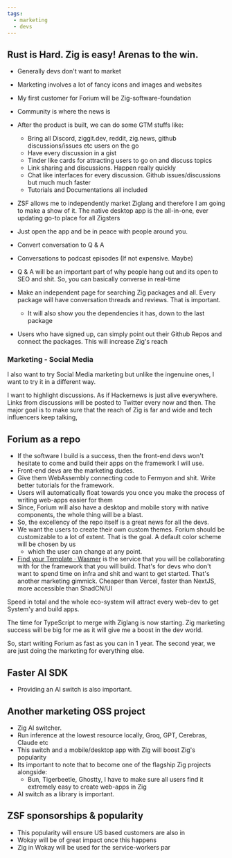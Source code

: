 ```yaml
---
tags:
  - marketing
  - devs
---
```


## Rust is Hard. Zig is easy! Arenas to the win.

- Generally devs don't want to market
- Marketing involves a lot of fancy icons and images and websites
- My first customer for Forium will be Zig-software-foundation
- Community is where the news is

- After the product is built, we can do some GTM stuffs like:
	- Bring all Discord, ziggit.dev, reddit, zig.news, github discussions/issues etc users on the go
	- Have every discussion in a gist
	- Tinder like cards for attracting users to go on and discuss topics
	- Link sharing and discussions. Happen really quickly
	- Chat like interfaces for every discussion. Github issues/discussions but much much faster
	- Tutorials and Documentations all included
- ZSF allows me to independently market Ziglang and therefore I am going to make a show of it. The native desktop app is the all-in-one, ever updating go-to place
  for all Zigsters
- Just open the app and be in peace with people around you.
- Convert conversation to Q & A
- Conversations to podcast episodes (If not expensive. Maybe)
- Q & A will be an important part of why people hang out and its open to SEO and shit. So, you can basically converse in real-time
- Make an independent page for searching Zig packages and all. Every package will have conversation threads and reviews. That is important.
	- It will also show you the dependencies it has, down to the last package
- Users who have signed up, can simply point out their Github Repos and connect the packages. This will increase Zig's reach

### Marketing - Social Media
I also want to try Social Media marketing but unlike the ingenuine ones, I want to try it in a different way.

I want to highlight discussions. As if Hackernews is just alive everywhere. Links from discussions will be posted to Twitter every now and then. The major goal is to
make sure that the reach of Zig is far and wide and tech influencers keep talking,

## Forium as a repo

- If the software I build is a success, then the front-end devs won't hesitate to come and build their apps on the framework I will use.
- Front-end devs are the marketing dudes.
- Give them WebAssembly connecting code to Fermyon and shit. Write better tutorials for the framework.
- Users will automatically float towards you once you make the process of writing web-apps easier for them
- Since, Forium will also have a desktop and mobile story with native components, the whole thing will be a blast.
- So, the excellency of the repo itself is a great news for all the devs.
- We want the users to create their own custom themes. Forium should be customizable to a lot of extent. That is the goal. A default color scheme will be chosen by us
	- which the user can change at any point.
- [Find your Template · Wasmer](https://wasmer.io/templates) is the service that you will be collaborating with for the framework that you will build. That's for devs who don't want to spend time on infra and shit and want to get started. That's another marketing gimmick. Cheaper than Vercel, faster than NextJS, more accessible than ShadCN/UI

Speed in total and the whole eco-system will attract every web-dev to get System'y and build apps.

The time for TypeScript to merge with Ziglang is now starting. Zig marketing success will be big for me as it will give me a boost in the dev world.

So, start writing Forium as fast as you can in 1 year. The second year, we are just doing the marketing for everything else.

## Faster AI SDK
- Providing an AI switch is also important.

## Another marketing OSS project
- Zig AI switcher.
- Run inference at the lowest resource locally, Groq, GPT, Cerebras, Claude etc
- This switch and a mobile/desktop app with Zig will boost Zig's popularity
- Its important to note that to become one of the flagship Zig projects alongside:
	- Bun, Tigerbeetle, Ghostty, I have to make sure all users find it extremely easy to create web-apps in Zig
- AI switch as a library is important.

## ZSF sponsorships & popularity
- This popularity will ensure US based customers are also in
- Wokay will be of great impact once this happens
- Zig in Wokay will be used for the service-workers par